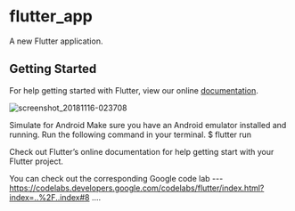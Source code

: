 # flutter_app

A new Flutter application.

## Getting Started

For help getting started with Flutter, view our online
[documentation](https://flutter.io/).


![screenshot_20181116-023708](https://user-images.githubusercontent.com/33912085/48581811-dbd6ba80-e948-11e8-8f34-ef4ebf08834e.jpg )






Simulate for Android
Make sure you have an Android emulator installed and running.
Run the following command in your terminal.
$ flutter run


Check out Flutter’s online documentation for help getting start with your Flutter project.

You can check out the corresponding Google code lab ---  https://codelabs.developers.google.com/codelabs/flutter/index.html?index=..%2F..index#8 ....
